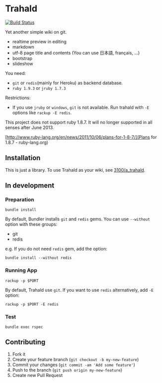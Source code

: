 # Trahald

[![Build Status](https://travis-ci.org/3100/trahald.png?branch=master)](https://travis-ci.org/3100/trahald)

Yet another simple wiki on git.

* realtime preview in editing
* markdown
* utf-8 page title and contents (You can use 日本語, français, ...)
* bootstrap
* slideshow

You need:

* `git` or `redis`(mainly for Heroku) as backend database.
* `ruby 1.9.3` or `jruby 1.7.3`

Restrictions:

* If you use `jruby` or `windows`, `git` is not available. Run trahald with `-E` options like `rackup -E redis`.

This project does not support ruby 1.8.7.
It will no longer supported in all senses after June 2013.

[http://www.ruby-lang.org/en/news/2011/10/06/plans-for-1-8-7/](Plans for 1.8.7 - ruby-lang.org)

## Installation

This is just a library.
To use Trahald as your wiki, see [3100/a_trahald](https://github.com/3100/a_trahald).

## In development

### Preparation

```
bundle install
```

By default, Bundler installs `git` and `redis` gems. You can use `--without` option with these groups:

* git
* redis

e.g. If you do not need `redis` gem, add the option:

```
bundle install --without redis
```

### Running App

```
rackup -p $PORT
```

By default, Trahald use `git`. If you want to use `redis` alternatively, add `-E` option:

```
rackup -p $PORT -E redis
```

### Test

```
bundle exec rspec
```

## Contributing

1. Fork it
2. Create your feature branch (`git checkout -b my-new-feature`)
3. Commit your changes (`git commit -am 'Add some feature'`)
4. Push to the branch (`git push origin my-new-feature`)
5. Create new Pull Request
